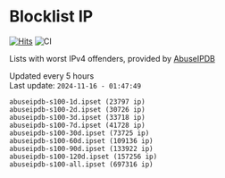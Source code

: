 # Blocklist IP

[![Hits](https://hits.seeyoufarm.com/api/count/incr/badge.svg?url=https%3A%2F%2Fgithub.com%2Fborestad%2Fblocklist-ip%2F&count_bg=%2379C83D&title_bg=%23555555&icon=&icon_color=%23E7E7E7&title=hits&edge_flat=false)](https://hits.seeyoufarm.com)  ![CI](https://img.shields.io/github/workflow/status/borestad/blocklist-ip/CI?style=flat-square)

Lists with worst IPv4 offenders, provided by [AbuseIPDB](https://www.abuseipdb.com/)

<!-- FOOTER-PLACEHOLDER -->
Updated every 5 hours<br>
Last update: `2024-11-16 - 01:47:49`
```
abuseipdb-s100-1d.ipset (23797 ip)
abuseipdb-s100-2d.ipset (30726 ip)
abuseipdb-s100-3d.ipset (33718 ip)
abuseipdb-s100-7d.ipset (41728 ip)
abuseipdb-s100-30d.ipset (73725 ip)
abuseipdb-s100-60d.ipset (109136 ip)
abuseipdb-s100-90d.ipset (133922 ip)
abuseipdb-s100-120d.ipset (157256 ip)
abuseipdb-s100-all.ipset (697316 ip)
```
